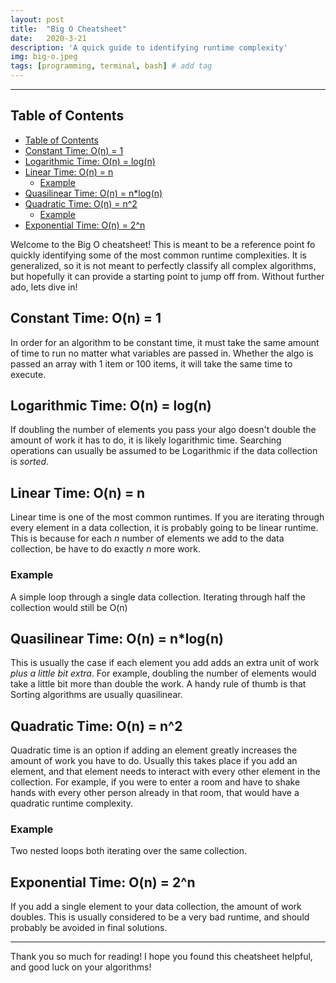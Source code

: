 ```yaml
---
layout: post
title:  "Big O Cheatsheet"
date:   2020-3-21
description: 'A quick guide to identifying runtime complexity'
img: big-o.jpeg
tags: [programming, terminal, bash] # add tag
---
```

---

## Table of Contents

- [Table of Contents](#table-of-contents)
- [Constant Time: O(n) = 1](#constant-time-on--1)
- [Logarithmic Time: O(n) = log(n)](#logarithmic-time-on--logn)
- [Linear Time: O(n) = n](#linear-time-on--n)
  - [Example](#example)
- [Quasilinear Time: O(n) = n*log(n)](#quasilinear-time-on--nlogn)
- [Quadratic Time: O(n) = n^2](#quadratic-time-on--n2)
  - [Example](#example-1)
- [Exponential Time: O(n) = 2^n](#exponential-time-on--2n)

Welcome to the Big O cheatsheet! This is meant to be a reference point fo quickly identifying some of the most common runtime complexities. It is generalized, so it is not meant to perfectly classify all complex algorithms, but hopefully it can provide a starting point to jump off from. Without further ado, lets dive in!

## Constant Time: O(n) = 1

In order for an algorithm to be constant time, it must take the same amount of time to run no matter what variables are passed in. Whether the algo is passed an array with 1 item or 100 items, it will take the same time to execute.

## Logarithmic Time: O(n) = log(n)

If doubling the number of elements you pass your algo doesn't double the amount of work it has to do, it is likely logarithmic time. Searching operations can usually be assumed to be Logarithmic if the data collection is *sorted*.

## Linear Time: O(n) = n

Linear time is one of the most common runtimes. If you are iterating through every element in a data collection, it is probably going to be linear runtime. This is because for each *n* number of elements we add to the data collection, be have to do exactly *n* more work.

### Example

A simple loop through a single data collection. Iterating through half the collection would still be O(n)

## Quasilinear Time: O(n) = n*log(n)

This is usually the case if each element you add adds an extra unit of work *plus a little bit extra*. For example, doubling the number of elements would take a little bit more than double the work. A handy rule of thumb is that Sorting algorithms are usually quasilinear.

## Quadratic Time: O(n) = n^2

Quadratic time is an option if adding an element greatly increases the amount of work you have to do. Usually this takes place if you add an element, and that element needs to interact with every other element in the collection. For example, if you were to enter a room and have to shake hands with every other person already in that room, that would have a quadratic runtime complexity.

### Example

Two nested loops both iterating over the same collection.

## Exponential Time: O(n) = 2^n

If you add a single element to your data collection, the amount of work doubles. This is usually considered to be a very bad runtime, and should probably be avoided in final solutions.

---

Thank you so much for reading! I hope you found this cheatsheet helpful, and good luck on your algorithms!
